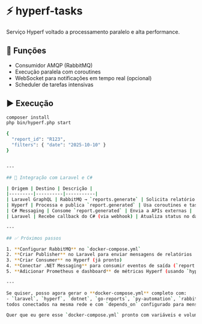# ⚡ hyperf-tasks

Serviço Hyperf voltado a processamento paralelo e alta performance.

## 🧠 Funções
- Consumidor AMQP (RabbitMQ)
- Execução paralela com coroutines
- WebSocket para notificações em tempo real (opcional)
- Scheduler de tarefas intensivas

## ▶️ Execução

```bash
composer install
php bin/hyperf.php start

{
  "report_id": "R123",
  "filters": { "date": "2025-10-10" }
}


---

## 🔄 Integração com Laravel e C#

| Origem | Destino | Descrição |
|---------|----------|-----------|
| Laravel GraphQL | RabbitMQ → `reports.generate` | Solicita relatório |
| Hyperf | Processa e publica `report.generated` | Usa coroutines e tasks |
| C# Messaging | Consome `report.generated` | Envia a APIs externas |
| Laravel | Recebe callback do C# (via webhook) | Atualiza status no dashboard |

---

## ✅ Próximos passos

1. **Configurar RabbitMQ** no `docker-compose.yml`
2. **Criar Publisher** no Laravel para enviar mensagens de relatórios
3. **Criar Consumer** no Hyperf (já pronto)
4. **Conectar .NET Messaging** para consumir eventos de saída (`report.generated`)
5. **Adicionar Prometheus e dashboard** de métricas Hyperf (usando `hyperf/metric`)

---

Se quiser, posso agora gerar o **docker-compose.yml** completo com:
- `laravel`, `hyperf`, `dotnet`, `go-reports`, `py-automation`, `rabbitmq`
todos conectados na mesma rede e com `depends_on` configurado para mensagens.

Quer que eu gere esse `docker-compose.yml` pronto com variáveis e volumes para você rodar tudo junto?

